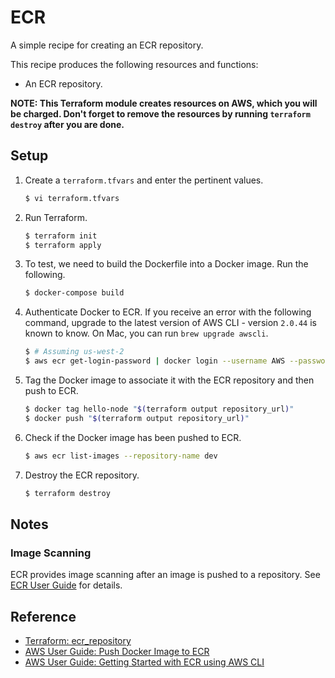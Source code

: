 # ECR

A simple recipe for creating an ECR repository.

This recipe produces the following resources and functions:

* An ECR repository.

**NOTE: This Terraform module creates resources on AWS, which you will be charged. Don't forget to remove the resources by running `terraform destroy` after you are done.**

## Setup
   
1. Create a `terraform.tfvars` and enter the pertinent values.

   ```bash
   $ vi terraform.tfvars
   ```   
   
1. Run Terraform.

   ```bash
   $ terraform init
   $ terraform apply
   ```

1. To test, we need to build the Dockerfile into a Docker image. Run the following.

   ```bash
   $ docker-compose build
   ```

1. Authenticate Docker to ECR. If you receive an error with the following command, upgrade to the latest version of AWS CLI - version `2.0.44` is known to know. On Mac, you can run `brew upgrade awscli`.

   ```bash
   $ # Assuming us-west-2
   $ aws ecr get-login-password | docker login --username AWS --password-stdin "$(terraform output repository_url)"
   ```

1. Tag the Docker image to associate it with the ECR repository and then push to ECR.

   ```bash
   $ docker tag hello-node "$(terraform output repository_url)"
   $ docker push "$(terraform output repository_url)"
   ```

1. Check if the Docker image has been pushed to ECR.

   ```bash
   $ aws ecr list-images --repository-name dev
   ```
   
1. Destroy the ECR repository.

   ```bash
   $ terraform destroy
   ```   

## Notes

### Image Scanning

ECR provides image scanning after an image is pushed to a repository. See [ECR User Guide](https://docs.aws.amazon.com/AmazonECR/latest/userguide/image-scanning.html) for details.

## Reference

* [Terraform: ecr_repository](https://registry.terraform.io/providers/hashicorp/aws/latest/docs/resources/ecr_repository)
* [AWS User Guide: Push Docker Image to ECR](https://docs.aws.amazon.com/AmazonECR/latest/userguide/docker-push-ecr-image.html)
* [AWS User Guide: Getting Started with ECR using AWS CLI](https://docs.aws.amazon.com/AmazonECR/latest/userguide/getting-started-cli.html)
